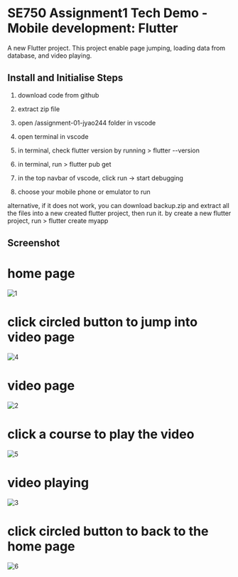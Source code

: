 # SE750 Assignment1 Tech Demo - Mobile development: Flutter

A new Flutter project. This project enable page jumping, loading data from database, and video playing.

## Install and Initialise Steps


1. download code from github

2. extract zip file

3. open /assignment-01-jyao244 folder in vscode

4. open terminal in vscode

5. in terminal, check flutter version by running > flutter --version

6. in terminal, run > flutter pub get

7. in the top navbar of vscode, click run -> start debugging

8. choose your mobile phone or emulator to run

alternative, if it does not work, you can download backup.zip and extract all the files into a new created flutter project, then run it.
by create a new flutter project, run > flutter create myapp

## Screenshot

# home page
![1](https://user-images.githubusercontent.com/68982751/162609195-bc31c3d0-ed32-45a3-a8c5-01b0ce47c43f.jpg)

# click circled button to jump into video page
![4](https://user-images.githubusercontent.com/68982751/162609205-d9d81860-1e0e-4697-9e93-1cad48a854a5.jpg)

# video page
![2](https://user-images.githubusercontent.com/68982751/162609256-c8ec85cf-b8e8-41e8-93fa-fe689490cda2.jpg)

# click a course to play the video
![5](https://user-images.githubusercontent.com/68982751/162609266-e9bbda44-d4e5-40b8-a960-cd86e2e846b1.jpg)

# video playing
![3](https://user-images.githubusercontent.com/68982751/162609293-156802b2-7dd8-4f2b-b207-6076eac86615.jpg)

# click circled button to back to the home page
![6](https://user-images.githubusercontent.com/68982751/162609307-a32b3d29-6004-4fdf-b853-bf64179fa84c.jpg)
